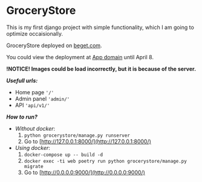 # GroceryStore

This is my first django project with simple functionality, which I am going to optimize occaisionally.

GroceryStore deployed on [beget.com](http://beget.com/). 


You could view the deployment at [App domain](http://shilov2z.beget.tech) until April 8.

**!NOTICE! Images could be load incorrectly, but it is because of the server.**

***Usefull urls:***
  * Home page ```'/'```
  * Admin panel ```'admin/'```
  * API ```'api/v1/'```

***How to run?***
  * *Without docker*:
     1. ```python grocerystore/manage.py runserver```
     2. Go to [http://127.0.0.1:8000/](http://127.0.0.1:8000/)
  * *Using docker*:
     1. ```docker-compose up -- build -d```
     2. ```docker exec -ti web poetry run python grocerystore/manage.py migrate```
     3. Go to [http://0.0.0.0:9000/](http://0.0.0.0:9000/)
  
